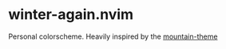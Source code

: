 # winter-again.nvim

Personal colorscheme. Heavily inspired by the [mountain-theme](https://github.com/mountain-theme/Mountain/)

